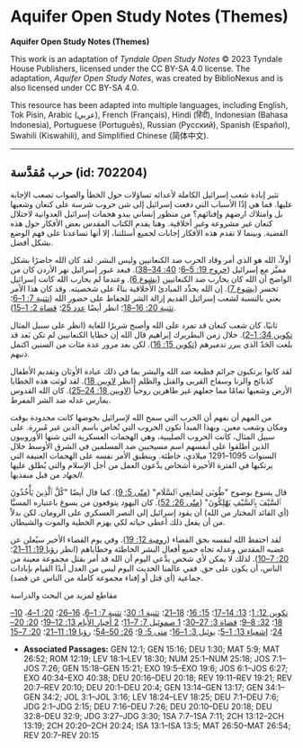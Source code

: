 # Aquifer Open Study Notes (Themes)

**Aquifer Open Study Notes (Themes)**

This work is an adaptation of *Tyndale Open Study Notes* © 2023 Tyndale House Publishers, licensed under the CC BY\-SA 4\.0 license. The adaptation, *Aquifer Open Study Notes*, was created by BiblioNexus and is also licensed under CC BY\-SA 4\.0\.

This resource has been adapted into multiple languages, including English, Tok Pisin, Arabic (عربي), French (Français), Hindi (हिंदी), Indonesian (Bahasa Indonesia), Portuguese (Português), Russian (Русский), Spanish (Español), Swahili (Kiswahili), and Simplified Chinese (简体中文).



--------------------------------

## حرب مُقدَّسة (id: 702204)

تثير إبادة شعب إسرائيل الكاملة لأعدائه تساؤلات حول الخطأ والصواب تصعب الإجابة عليها. فما هي إذًا الأسباب التي دفعت إسرائيل إلى شن حروب شرسة على كنعان وشعبها بل وامتلاك ارضهم وإفنائهم؟ من منظور إنساني يبدو هجمات إسرائيل العدوانية لاحتلال كنعان غير مشروعة وغير أخلاقية. وهنا يقدم الكتاب المقدس بعض الأفكار حول هذه القضية. وبينما لا تقدم هذه الأفكار إجابات لجميع أسئلتنا، إلا أنها تساعدنا على فهم الوضع بشكل أفضل.

أولاً، الله هو الذي أمر وقاد الحرب ضد الكنعانيين وليس البشر. لقد كان الله حاضرًا بشكل مميَّز مع إسرائيل ([خروج 19: 5–6](https://ref.ly/Exod19:5-Exod19:6)؛ [40: 34–38](https://ref.ly/Exod40:34-Exod40:38)). فبعد عبور إسرائيل نهر الأردن كان من الواضح أن الله كان يحارب ضد الكنعانيين ([يشوع 6](https://ref.ly/Josh6:1-Josh6:27)). وعندما لم يحارب الله كانت إسرائيل تخسر ([يشوع 7](https://ref.ly/Josh7:1-Josh7:26)). إن الله يحدِّد المبادئ الأخلاقية بناءً على شخصيته. وقد كان هذا الأمر يعني بالنسبة لشعب إسرائيل القديم إزالة الشر للحفاظ على حضور الله ([تثنية 7: 1–6](https://ref.ly/Deut7:1-Deut7:6)؛ [تثنية 20: 16–18](https://ref.ly/Deut20:16-Deut20:18)؛ انظر أيضًا [عدد 25](https://ref.ly/Num25:1-Num25:18)؛ [قضاة 2: 1–15](https://ref.ly/Judg2:1-Judg2:15)).

ثانيًا، كان شعب كنعان قد تمرد على الله وأصبح شريرًا للغاية (انظر على سبيل المثال [تكوين 34: 1–2](https://ref.ly/Gen34:1-Gen34:2)). خلال زمن البطريرك إبراهيم قال الله إن خطايا الكنعانيين لم تكن بَعد قد بلغت الحَدّ الذي يبرر تدميرهم ([تكوين 15: 16](https://ref.ly/Gen15:16)). لكن بعد مرور عدة مئات من السنين اكتمل ذنبهم.

لقد كانوا يرتكبون جرائم فظيعة ضد الله والبشر بما في ذلك عبادة الأوثان وتقديم الأطفال كذبائح والزنا وسفاح القربى والقتل والظلم (انظر [لاويين 18](https://ref.ly/Lev18:1-Lev18:30)). لقد لوثت هذه الخطايا الأرض وشعبها تمامًا مما جعلهم غير طاهرين روحياً ([لاويين 18: 24–25](https://ref.ly/Lev18:24-Lev18:25)). كان الله القدوس يمارس عدله ضد الشر المفرط.

من المهم أن نفهم أن الحرب التي سمح الله لإسرائيل بخوضها كانت محدودة بوقت ومكان وشعب معين. وبهذا المبدأ تكون الحروب التي تُخاض باسم الدين غير مُبررة. على سبيل المثال، كانت الحروب الصليبية، وهي الهجمات العسكرية التي شنها الأوروبيون الذين أطلقوا على أنفسهم اسم مسيحيين ضد المسلمين في الشرق الأوسط خلال السنوات 1095–1291 ميلادي، خاطئة. وينطبق الأمر نفسه على الهجمات العنيفة التي يرتكبها في الفترة الأخيرة أشخاص يدَّعون العمل من أجل الإسلام والتي يُطلق عليها *الجهاد* من قبل منفذيها.

قال يسوع بوضوح "طُوبَى لِصَانِعِي ٱلسَّلَامِ" ([متّى 5: 9](https://ref.ly/Matt5:9)). كما قال أيضًا "كُلَّ ٱلَّذِينَ يَأْخُذُونَ ٱلسَّيْفَ بِٱلسَّيْفِ يَهْلِكُونَ" ([متّى 26: 52](https://ref.ly/Matt26:52)). كان اليهود يتوقعون من يسوع باعتباره المسيَّا (أي القائد المختار من الله) أن يقود إسرائيل إلى النصر العسكري على الرومان. لكن بدلاً من أن يفعل ذلك أعطى حياته لكي يهزم الخطية والموت والشيطان.

لقد احتفظ الله لنفسه بحق القضاء ([رومية 12: 19](https://ref.ly/Rom12:19)). وفي يوم القضاء الأخير سيُعلن عن غضبه المقدس وعدله تجاه جميع أفعال البشر الخاطئة وخطاياهم (انظر [رؤيا 19: 11–21](https://ref.ly/Rev19:11-Rev19:21)؛ [20: 7–10](https://ref.ly/Rev20:7-Rev20:10)). لذلك لا يمكن لأي شخص يدَّعي اليوم أن الله قد أمر بقتل مجموعة معينة من الناس، أن يكون على حق. ففي عالمنا الحديث اليوم ليس من العدل أبدًا القيام بإبادات جماعية (أي قتل أو إفناء مجموعة كاملة من الناس عن قصد).

مقاطع لمزيد من البحث والدراسة

[تكوين 12: 1](https://ref.ly/Gen12:1)؛ [13: 14–17](https://ref.ly/Gen13:14-Gen13:17)؛ [15: 16](https://ref.ly/Gen15:16)؛ [18–21](https://ref.ly/Gen15:18-Gen15:21)؛ [تثنية 1: 30](https://ref.ly/Deut1:30)؛ [تثنية 7: 1–6](https://ref.ly/Deut7:1-Deut7:6)، [16–26](https://ref.ly/Deut7:16-Deut7:26)؛ [20: 1–4](https://ref.ly/Deut20:1-Deut20:4)، [10–18](https://ref.ly/Deut20:10-Deut20:18)؛ [32: 8–9](https://ref.ly/Deut32:8-Deut32:9)؛ [قضاة 3: 27–30](https://ref.ly/Judg3:27-Judg3:30)؛ [1 صموئيل 7: 7–11](https://ref.ly/1Sam7:7-1Sam7:11)؛ [2 أخبار الأيام 13: 12–19](https://ref.ly/2Chr13:12-2Chr13:19)؛ [20: 20–24](https://ref.ly/2Chr20:20-2Chr20:24)؛ [إشعياء 13: 1–5](https://ref.ly/Isa13:1-Isa13:5)؛ [يوئيل 3: 1–16](https://ref.ly/Joel3:1-Joel3:16)؛ [متى 5: 9](https://ref.ly/Matt5:9)؛ [26: 50–54](https://ref.ly/Matt26:50-Matt26:54)؛ [رؤيا 19: 11–21](https://ref.ly/Rev19:11-Rev19:21)؛ [20: 7–15](https://ref.ly/Rev20:7-Rev20:15)

* **Associated Passages:** GEN 12:1; GEN 15:16; DEU 1:30; MAT 5:9; MAT 26:52; ROM 12:19; LEV 18:1–LEV 18:30; NUM 25:1–NUM 25:18; JOS 7:1–JOS 7:26; GEN 15:18–GEN 15:21; EXO 19:5–EXO 19:6; JOS 6:1–JOS 6:27; EXO 40:34–EXO 40:38; DEU 20:16–DEU 20:18; REV 19:11–REV 19:21; REV 20:7–REV 20:10; DEU 20:1–DEU 20:4; GEN 13:14–GEN 13:17; GEN 34:1–GEN 34:2; JOL 3:1–JOL 3:16; LEV 18:24–LEV 18:25; DEU 7:1–DEU 7:6; JDG 2:1–JDG 2:15; DEU 7:16–DEU 7:26; DEU 20:10–DEU 20:18; DEU 32:8–DEU 32:9; JDG 3:27–JDG 3:30; 1SA 7:7–1SA 7:11; 2CH 13:12–2CH 13:19; 2CH 20:20–2CH 20:24; ISA 13:1–ISA 13:5; MAT 26:50–MAT 26:54; REV 20:7–REV 20:15

